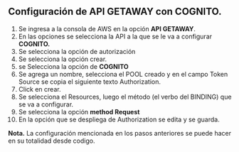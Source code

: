## Configuración de API GETAWAY con COGNITO.

1. Se ingresa a la consola de AWS en la opción **API GETAWAY**.
2. En las opciones se selecciona la API a la que se le va a configurar **COGNITO.**
3. Se selecciona la opción de autorización 
4. Se selecciona la opción crear.
5. se Selecciona la opción de **COGNITO**
6. Se agrega un nombre, selecciona el POOL creado y en el campo Token Source se copia el siguiente texto Authorization.
7. Click en crear.
8. Se selecciona el Resources, luego el método (el verbo del BINDING) que se va a configurar.
9. Se selecciona la opción **method Request**
10. En la opción que se despliega de Authorization se edita y se guarda.

**Nota.**
La configuración mencionada en los pasos anteriores se puede hacer en su totalidad desde codigo.
